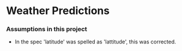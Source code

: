 # Weather Predictions

### Assumptions in this project
- In the spec 'latitude' was spelled as 'lattitude', this was corrected.